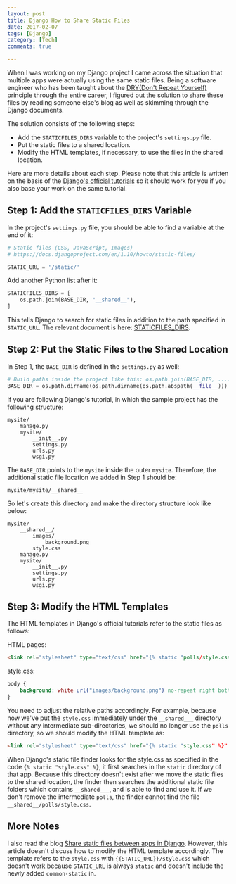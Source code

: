 ```yaml
---
layout: post
title: Django How to Share Static Files
date: 2017-02-07
tags: [Django]
category: [Tech]
comments: true

---
```


When I was working on my Django project I came across the situation that multiple apps were actually using the same static files. Being a software engineer who has been taught about the [DRY(Don't Repeat Yourself)](https://en.wikipedia.org/wiki/Don't_repeat_yourself) principle through the entire career, I figured out the solution to share these files by reading someone else's blog as well as skimming through the Django documents.

The solution consists of the following steps:

* Add the ```STATICFILES_DIRS``` variable to the project's ```settings.py``` file.
* Put the static files to a shared location.
* Modify the HTML templates, if necessary, to use the files in the shared location.

Here are more details about each step. Please note that this article is written on the basis of the [Django's official tutorials](https://docs.djangoproject.com/en/1.10/intro/tutorial01/) so it should work for you if you also base your work on the same tutorial.

## Step 1: Add the ```STATICFILES_DIRS``` Variable

In the project's ```settings.py``` file, you should be able to find a variable at the end of it:

```python
# Static files (CSS, JavaScript, Images)
# https://docs.djangoproject.com/en/1.10/howto/static-files/

STATIC_URL = '/static/'
```

Add another Python list after it:

```python
STATICFILES_DIRS = [
    os.path.join(BASE_DIR, "__shared__"),
]
```

This tells Django to search for static files in addition to the path specified in ```STATIC_URL```. The relevant document is here: [STATICFILES_DIRS](https://docs.djangoproject.com/en/1.10/ref/settings/#staticfiles-dirs).



## Step 2: Put the Static Files to the Shared Location

In Step 1, the ```BASE_DIR``` is defined in the ```settings.py``` as well:

```python
# Build paths inside the project like this: os.path.join(BASE_DIR, ...)
BASE_DIR = os.path.dirname(os.path.dirname(os.path.abspath(__file__)))
```

If you are following Django's tutorial, in which the sample project has the following structure:

```
mysite/
    manage.py
    mysite/
        __init__.py
        settings.py
        urls.py
        wsgi.py
```

The ```BASE_DIR``` points to the ```mysite``` inside the outer ```mysite```. Therefore, the additional static file location we added in Step 1 should be:

```
mysite/mysite/__shared__
```

So let's create this directory and make the directory structure look like below:

```
mysite/
    __shared__/
        images/
            background.png
        style.css
    manage.py
    mysite/
        __init__.py
        settings.py
        urls.py
        wsgi.py
```

## Step 3: Modify the HTML Templates

The HTML templates in Django's official tutorials refer to the static files as follows:

HTML pages:

```html
<link rel="stylesheet" type="text/css" href="{% static "polls/style.css" %}" />
```

style.css:

```css
body {
    background: white url("images/background.png") no-repeat right bottom;
}
```

You need to adjust the relative paths accordingly. For example, because now we've put the ```style.css``` immediately under the ```__shared___``` directory without any intermediate sub-directories, we should no longer use the ```polls``` directory, so we should modify the HTML template as:

```html
<link rel="stylesheet" type="text/css" href="{% static "style.css" %}" />
```

When Django's static file finder looks for the style.css as specified in the code ```{% static "style.css" %}```, it first searches in the ```static``` directory of that app. Because this directory doesn't exist after we move the static files to the shared location, the finder then searches the additional static file folders which contains ```__shared___```, and is able to find and use it. If we don't remove the intermediate ```polls```, the finder cannot find the file ```__shared__/polls/style.css```.

## More Notes

I also read the blog [Share static files between apps in Django](http://vincesalvino.blogspot.com/2013/02/share-static-files-between-apps-in.html). However, this article doesn't discuss how to modify the HTML template accordingly. The template refers to the ```style.css``` with ```{{STATIC_URL}}/style.css``` which doesn't work because ```STATIC_URL``` is always ```static``` and doesn't include the newly added ```common-static``` in.

